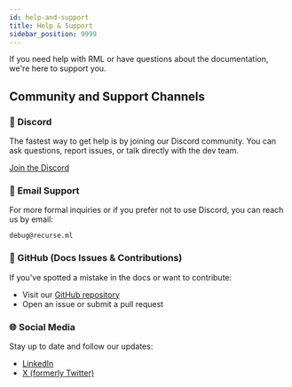 ```yaml
---
id: help-and-support
title: Help & Support
sidebar_position: 9999
---
```


If you need help with RML or have questions about the documentation, we're here to support you.

## Community and Support Channels

### 💬 Discord

The fastest way to get help is by joining our Discord community. You can ask questions, report issues, or talk directly with the dev team.

[Join the Discord](https://discord.gg/AREwNQfy)

### 📧 Email Support

For more formal inquiries or if you prefer not to use Discord, you can reach us by email:

```
debug@recurse.ml
```

### 🐙 GitHub (Docs Issues & Contributions)

If you've spotted a mistake in the docs or want to contribute:

- Visit our [GitHub repository](https://github.com/Recurse-ML/docs)
- Open an issue or submit a pull request

### 🌐 Social Media

Stay up to date and follow our updates:

- [LinkedIn](https://www.linkedin.com/company/recurse-ml/)
- [X (formerly Twitter)](https://x.com)
